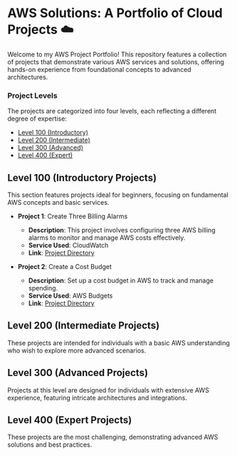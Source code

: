 # AWS Solutions: A Portfolio of Cloud Projects ☁️
Welcome to my AWS Project Portfolio! This repository features a collection of projects that demonstrate various AWS services and solutions, offering hands-on experience from foundational concepts to advanced architectures.
### Project Levels
The projects are categorized into four levels, each reflecting a different degree of expertise:
* <a href ="LEVEL100">Level 100 (Introductory)</a>
* <a href ="">Level 200 (Intermediate)</a>
* <a href ="">Level 300 (Advanced)</a>
* <a href ="">Level 400 (Expert)</a>

## Level 100 (Introductory Projects)
This section features projects ideal for beginners, focusing on fundamental AWS concepts and basic services.
- **Project 1**: Create Three Billing Alarms
  - **Description**: This project involves configuring three AWS billing alarms to monitor and manage AWS costs effectively.
  - **Service Used**: CloudWatch
  - **Link**: [Project Directory](https://github.com/shubhammurti/AWS-Projects-Portfolio/blob/d5247d921c817478840d0bb64510fb10b49e3182/Level%20100/1.%20Create%20three%20Billing%20Alarms/BIL01-AWS100%20%E2%80%94%20Create%20three%20Billing%20Alarms.md)

- **Project 2**: Create a Cost Budget
  - **Description**: Set up a cost budget in AWS to track and manage spending.
  - **Service Used**: AWS Budgets
  - **Link**: [Project Directory](https://github.com/shubhammurti/AWS-Projects-Portfolio/blob/d5247d921c817478840d0bb64510fb10b49e3182/Level%20100/2.%20Create%20a%20Cost%20Budge/BIL02-AWS100%20%E2%80%94%20Create%20a%20Cost%20Budget.md)

## Level 200 (Intermediate Projects)
These projects are intended for individuals with a basic AWS understanding who wish to explore more advanced scenarios.

## Level 300 (Advanced Projects)
Projects at this level are designed for individuals with extensive AWS experience, featuring intricate architectures and integrations.

## Level 400 (Expert Projects)
These projects are the most challenging, demonstrating advanced AWS solutions and best practices.
